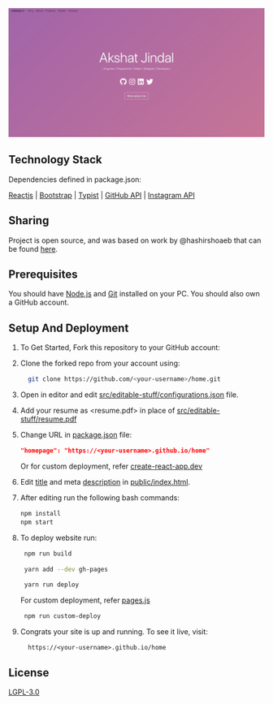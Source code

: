 <!-- PROJECT LOGO -->

[![Site preview](/public/preview.PNG)](https://akshatjindal1.github.io/)

## Technology Stack

Dependencies defined in package.json:

[Reactjs](https://reactjs.org/) | [Bootstrap](https://getbootstrap.com/) |
[Typist](https://github.com/jstejada/react-typist) |
[GitHub API](https://developer.github.com/v3/repos/) |
[Instagram API](https://www.instagram.com/developer/embedding/)

## Sharing

Project is open source, and was based on work by @hashirshoaeb that can be found
[here](https://github.com/hashirshoaeb/home).

## Prerequisites

You should have [Node.js](https://nodejs.org/en/) and
[Git](https://git-scm.com/) installed on your PC. You should also own a GitHub
account.

## Setup And Deployment

1. To Get Started, Fork this repository to your GitHub account:
2. Clone the forked repo from your account using:

    ```bash
      git clone https://github.com/<your-username>/home.git
    ```

3. Open in editor and edit
   [src/editable-stuff/configurations.json](./src/editable-stuff/configurations.json)
   file.

4. Add your resume as <resume.pdf> in place of
   [src/editable-stuff/resume.pdf](./src/editable-stuff/)
5. Change URL in [package.json](./package.json) file:

    ```json
    "homepage": "https://<your-username>.github.io/home"
    ```

    Or for custom deployment, refer
    [create-react-app.dev](https://create-react-app.dev/docs/deployment/)

6. Edit [title](./public/index.html#L34) and meta
   [description](./public/index.html#L13) in
   [public/index.html](./public/index.html).

7. After editing run the following bash commands:

    ```bash
    npm install
    npm start
    ```

8. To deploy website run:

    ```bash
     npm run build
    ```

    ```bash
     yarn add --dev gh-pages
    ```

    ```bash
     yarn run deploy
    ```

    For custom deployment, refer [pages.js](./pages.js)

    ```bash
     npm run custom-deploy
    ```

9. Congrats your site is up and running. To see it live, visit:

    ```https
      https://<your-username>.github.io/home
    ```

## License

[LGPL-3.0](https://www.gnu.org/licenses/lgpl-3.0.en.html)
